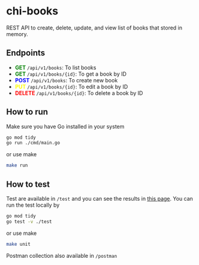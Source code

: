 # chi-books
REST API to create, delete, update, and view list of books that stored in memory.

## Endpoints
- <strong style="color: green"> GET </strong> `/api/v1/books`: To list books
- <strong style="color: green"> GET </strong> `/api/v1/books/{id}`: To get a book by ID
- <strong style="color: blue"> POST </strong> `/api/v1/books`: To create new book
- <strong style="color: yellow"> PUT </strong> `/api/v1/books/{id}`: To edit a book by ID
- <strong style="color: red"> DELETE </strong> `/api/v1/books/{id}`: To delete a book by ID

## How to run
Make sure you have Go installed in your system
```bash
go mod tidy
go run ./cmd/main.go
```
or use make
```bash
make run
```

## How to test
Test are available in `/test` and you can see the results in [this page](https://github.com/n9mi/chi-books/actions). You can run the test locally by
```bash
go mod tidy
go test -v ./test
```
or use make
```bash
make unit
```
Postman collection also available in `/postman`